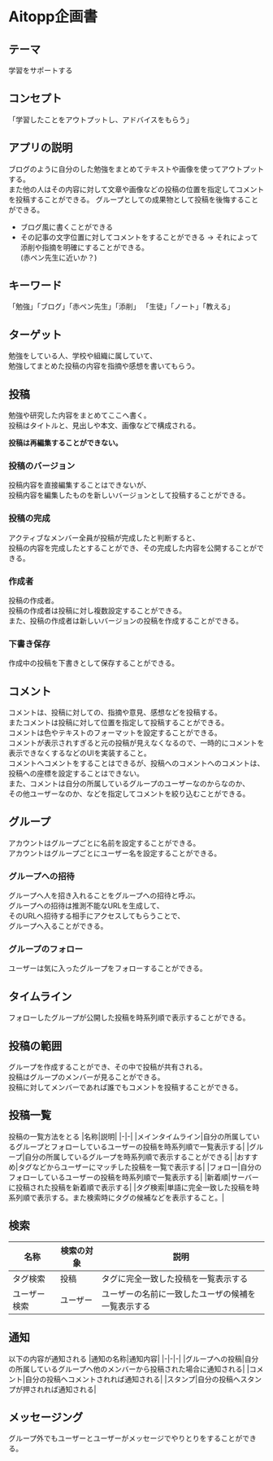 # Aitopp企画書

## テーマ
学習をサポートする


## コンセプト
「学習したことをアウトプットし、アドバイスをもらう」

## アプリの説明
ブログのように自分のした勉強をまとめてテキストや画像を使ってアウトプットする。  
また他の人はその内容に対して文章や画像などの投稿の位置を指定してコメントを投稿することができる。 
グループとしての成果物として投稿を後悔することができる。  


* ブログ風に書くことができる
* その記事の文字位置に対してコメントをすることができる
    -> それによって添削や指摘を明確にすることができる。  
        (赤ペン先生に近いか？)

## キーワード
「勉強」「ブログ」「赤ペン先生」「添削」
「生徒」「ノート」「教える」

## ターゲット
勉強をしている人、学校や組織に属していて、  
勉強してまとめた投稿の内容を指摘や感想を書いてもらう。  


        
## 投稿
勉強や研究した内容をまとめてここへ書く。  
投稿はタイトルと、見出しや本文、画像などで構成される。  


**投稿は再編集することができない。**  

### 投稿のバージョン
投稿内容を直接編集することはできないが、  
投稿内容を編集したものを新しいバージョンとして投稿することができる。  

### 投稿の完成
アクティブなメンバー全員が投稿が完成したと判断すると、  
投稿の内容を完成したとすることができ、その完成した内容を公開することができる。  

### 作成者
投稿の作成者。  
投稿の作成者は投稿に対し複数設定することができる。  
また、投稿の作成者は新しいバージョンの投稿を作成することができる。  

### 下書き保存
作成中の投稿を下書きとして保存することができる。  





## コメント
コメントは、投稿に対しての、指摘や意見、感想などを投稿する。  
またコメントは投稿に対して位置を指定して投稿することができる。  
コメントは色やテキストのフォーマットを設定することができる。  
コメントが表示されすぎると元の投稿が見えなくなるので、一時的にコメントを表示できなくするなどのUIを実装すること。  
コメントへコメントをすることはできるが、投稿へのコメントへのコメントは、投稿への座標を設定することはできない。  
また、コメントは自分の所属しているグループのユーザーなのからなのか、  
その他ユーザーなのか、などを指定してコメントを絞り込むことができる。  




## グループ
アカウントはグループごとに名前を設定することができる。  
アカウントはグループごとにユーザー名を設定することができる。  

### グループへの招待
グループへ人を招き入れることをグループへの招待と呼ぶ。  
グループへの招待は推測不能なURLを生成して、  
そのURLへ招待する相手にアクセスしてもらうことで、  
グループへ入ることができる。  

### グループのフォロー  
ユーザーは気に入ったグループをフォローすることができる。  


## タイムライン
フォローしたグループが公開した投稿を時系列順で表示することができる。  



## 投稿の範囲
グループを作成することができ、その中で投稿が共有される。  
投稿はグループのメンバーが見ることができる。  
投稿に対してメンバーであれば誰でもコメントを投稿することができる。  

## 投稿一覧
投稿の一覧方法をとる
|名称|説明|
|-|-|
|メインタイムライン|自分の所属しているグループとフォローしているユーザーの投稿を時系列順で一覧表示する|
|グループ|自分の所属しているグループを時系列順で表示することができる|
|おすすめ|タグなどからユーザーにマッチした投稿を一覧で表示する|
|フォロー|自分のフォローしているユーザーの投稿を時系列順で一覧表示する|
|新着順|サーバーに投稿された投稿を新着順で表示する|
|タグ検索|単語に完全一致した投稿を時系列順で表示する。また検索時にタグの候補などを表示すること。|

## 検索
|名称|検索の対象|説明|
|-|-|-|
|タグ検索|投稿|タグに完全一致した投稿を一覧表示する|
|ユーザー検索|ユーザー|ユーザーの名前に一致したユーザの候補を一覧表示する|

## 通知
以下の内容が通知される
|通知の名称|通知内容|
|-|-|-|
|グループへの投稿|自分の所属しているグループへ他のメンバーから投稿された場合に通知される|
|コメント|自分の投稿へコメントされれば通知される|
|スタンプ|自分の投稿へスタンプが押されれば通知される|



## メッセージング
グループ外でもユーザーとユーザーがメッセージでやりとりをすることができる。

